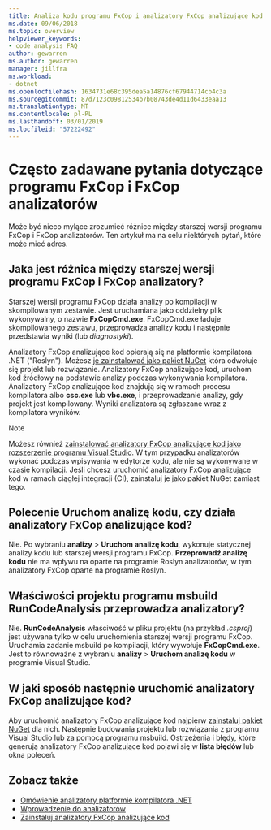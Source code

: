 ```yaml
---
title: Analiza kodu programu FxCop i analizatory FxCop analizujące kod
ms.date: 09/06/2018
ms.topic: overview
helpviewer_keywords:
- code analysis FAQ
author: gewarren
ms.author: gewarren
manager: jillfra
ms.workload:
- dotnet
ms.openlocfilehash: 1634731e68c395dea5a14876cf67944714cb4c3a
ms.sourcegitcommit: 87d7123c09812534b7b08743de4d11d6433eaa13
ms.translationtype: MT
ms.contentlocale: pl-PL
ms.lasthandoff: 03/01/2019
ms.locfileid: "57222492"
---
```

# <a name="frequently-asked-questions-about-fxcop-and-fxcop-analyzers"></a>Często zadawane pytania dotyczące programu FxCop i FxCop analizatorów

Może być nieco mylące zrozumieć różnice między starszej wersji programu FxCop i FxCop analizatorów. Ten artykuł ma na celu niektórych pytań, które może mieć adres.

## <a name="whats-the-difference-between-legacy-fxcop-and-fxcop-analyzers"></a>Jaka jest różnica między starszej wersji programu FxCop i FxCop analizatory?

Starszej wersji programu FxCop działa analizy po kompilacji w skompilowanym zestawie. Jest uruchamiana jako oddzielny plik wykonywalny, o nazwie **FxCopCmd.exe**. FxCopCmd.exe ładuje skompilowanego zestawu, przeprowadza analizy kodu i następnie przedstawia wyniki (lub *diagnostyki*).

Analizatory FxCop analizujące kod opierają się na platformie kompilatora .NET ("Roslyn"). Możesz [je zainstalować jako pakiet NuGet](install-fxcop-analyzers.md#to-install-fxcop-analyzers-as-a-nuget-package) która odwołuje się projekt lub rozwiązanie. Analizatory FxCop analizujące kod, uruchom kod źródłowy na podstawie analizy podczas wykonywania kompilatora. Analizatory FxCop analizujące kod znajdują się w ramach procesu kompilatora albo **csc.exe** lub **vbc.exe**, i przeprowadzanie analizy, gdy projekt jest kompilowany. Wyniki analizatora są zgłaszane wraz z kompilatora wyników.

> [!NOTE]
> Możesz również [zainstalować analizatory FxCop analizujące kod jako rozszerzenie programu Visual Studio](install-fxcop-analyzers.md#to-install-fxcop-analyzers-as-a-vsix). W tym przypadku analizatorów wykonać podczas wpisywania w edytorze kodu, ale nie są wykonywane w czasie kompilacji. Jeśli chcesz uruchomić analizatory FxCop analizujące kod w ramach ciągłej integracji (CI), zainstaluj je jako pakiet NuGet zamiast tego.

## <a name="does-the-run-code-analysis-command-run-fxcop-analyzers"></a>Polecenie Uruchom analizę kodu, czy działa analizatory FxCop analizujące kod?

Nie. Po wybraniu **analizy** > **Uruchom analizę kodu**, wykonuje statycznej analizy kodu lub starszej wersji programu FxCop. **Przeprowadź analizę kodu** nie ma wpływu na oparte na programie Roslyn analizatorów, w tym analizatory FxCop oparte na programie Roslyn.

## <a name="does-the-runcodeanalysis-msbuild-project-property-run-analyzers"></a>Właściwości projektu programu msbuild RunCodeAnalysis przeprowadza analizatory?

Nie. **RunCodeAnalysis** właściwość w pliku projektu (na przykład *.csproj*) jest używana tylko w celu uruchomienia starszej wersji programu FxCop. Uruchamia zadanie msbuild po kompilacji, który wywołuje **FxCopCmd.exe**. Jest to równoważne z wybraniu **analizy** > **Uruchom analizę kodu** w programie Visual Studio.

## <a name="so-how-do-i-run-fxcop-analyzers-then"></a>W jaki sposób następnie uruchomić analizatory FxCop analizujące kod?

Aby uruchomić analizatory FxCop analizujące kod najpierw [zainstaluj pakiet NuGet](install-fxcop-analyzers.md) dla nich. Następnie budowania projektu lub rozwiązania z programu Visual Studio lub za pomocą programu msbuild. Ostrzeżenia i błędy, które generują analizatory FxCop analizujące kod pojawi się w **lista błędów** lub okna poleceń.

## <a name="see-also"></a>Zobacz także

- [Omówienie analizatory platformie kompilatora .NET](roslyn-analyzers-overview.md)
- [Wprowadzenie do analizatorów](fxcop-analyzers.yml)
- [Zainstaluj analizatory FxCop analizujące kod](install-fxcop-analyzers.md)

